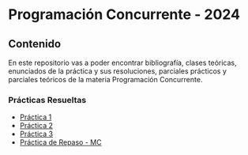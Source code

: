 # Programación Concurrente - 2024

## Contenido

En este repositorio vas a poder encontrar bibliografía, clases teóricas, enunciados de la práctica y sus resoluciones, parciales prácticos y parciales teóricos de la materia Programación Concurrente.

### Prácticas Resueltas

- [Práctica 1](https://github.com/JoaquinManuelGonzalez/Programacion-Concurrente/blob/main/practicas_resueltas/practica_uno.md)
- [Práctica 2](https://github.com/JoaquinManuelGonzalez/Programacion-Concurrente/blob/main/practicas_resueltas/practica_dos.md)
- [Práctica 3](https://github.com/JoaquinManuelGonzalez/Programacion-Concurrente/blob/main/practicas_resueltas/practica_tres.md)
- [Práctica de Repaso - MC](https://github.com/JoaquinManuelGonzalez/Programacion-Concurrente/blob/main/practicas_resueltas/practica_repaso_MC.md)